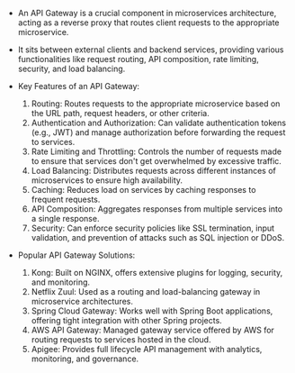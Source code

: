 - An API Gateway is a crucial component in microservices architecture, acting as a reverse proxy that routes client requests to the appropriate microservice. 
- It sits between external clients and backend services, providing various functionalities like request routing, API composition, rate limiting, security, and load balancing.

- Key Features of an API Gateway:
    1. Routing: Routes requests to the appropriate microservice based on the URL path, request headers, or other criteria.
    2. Authentication and Authorization: Can validate authentication tokens (e.g., JWT) and manage authorization before forwarding the request to services.
    3. Rate Limiting and Throttling: Controls the number of requests made to ensure that services don't get overwhelmed by excessive traffic.
    4. Load Balancing: Distributes requests across different instances of microservices to ensure high availability.
    5. Caching: Reduces load on services by caching responses to frequent requests.
    6. API Composition: Aggregates responses from multiple services into a single response.
    7. Security: Can enforce security policies like SSL termination, input validation, and prevention of attacks such as SQL injection or DDoS.

- Popular API Gateway Solutions:
    1. Kong: Built on NGINX, offers extensive plugins for logging, security, and monitoring.
    2. Netflix Zuul: Used as a routing and load-balancing gateway in microservice architectures.
    3. Spring Cloud Gateway: Works well with Spring Boot applications, offering tight integration with other Spring projects.
    4. AWS API Gateway: Managed gateway service offered by AWS for routing requests to services hosted in the cloud.
    5. Apigee: Provides full lifecycle API management with analytics, monitoring, and governance.

